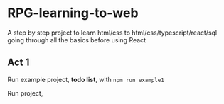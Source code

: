 # RPG-learning-to-web
A step by step project to learn html/css to html/css/typescript/react/sql going through all the basics before using React

## Act 1

Run example project, **todo list**, with `npm run example1`

Run project, 